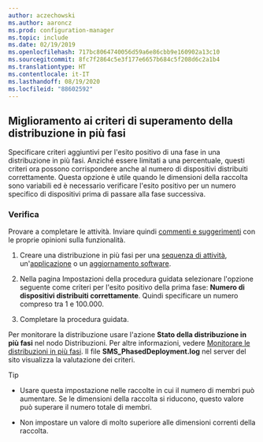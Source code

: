 ```yaml
---
author: aczechowski
ms.author: aaroncz
ms.prod: configuration-manager
ms.topic: include
ms.date: 02/19/2019
ms.openlocfilehash: 717bc8064740056d59a6e86cbb9e160902a13c10
ms.sourcegitcommit: 8fc7f2864c5e3f177e6657b684c5f208d6c2a1b4
ms.translationtype: HT
ms.contentlocale: it-IT
ms.lasthandoff: 08/19/2020
ms.locfileid: "88602592"
---
```

## <a name="improvement-to-phased-deployment-success-criteria"></a><a name="bkmk_pod"></a> Miglioramento ai criteri di superamento della distribuzione in più fasi
<!--3555946-->

Specificare criteri aggiuntivi per l'esito positivo di una fase in una distribuzione in più fasi. Anziché essere limitati a una percentuale, questi criteri ora possono corrispondere anche al numero di dispositivi distribuiti correttamente. Questa opzione è utile quando le dimensioni della raccolta sono variabili ed è necessario verificare l'esito positivo per un numero specifico di dispositivi prima di passare alla fase successiva.


### <a name="try-it-out"></a>Verifica

Provare a completare le attività. Inviare quindi [commenti e suggerimenti](../../../../understand/find-help.md#product-feedback) con le proprie opinioni sulla funzionalità.

1. Creare una distribuzione in più fasi per una [sequenza di attività](../../../../../osd/deploy-use/create-phased-deployment-for-task-sequence.md), un'[applicazione](../../../../../osd/deploy-use/create-phased-deployment-for-task-sequence.md?toc=/mem/configmgr/app/toc.json&bc=/mem/configmgr/app/breadcrumb/toc.json) o un [aggiornamento software](../../../../../osd/deploy-use/create-phased-deployment-for-task-sequence.md?toc=/mem/configmgr/sum/toc.json&bc=/mem/configmgr/sum/breadcrumb/toc.json).  

2. Nella pagina Impostazioni della procedura guidata selezionare l'opzione seguente come criteri per l'esito positivo della prima fase: **Numero di dispositivi distribuiti correttamente**. Quindi specificare un numero compreso tra 1 e 100.000.  

3. Completare la procedura guidata.  

Per monitorare la distribuzione usare l'azione **Stato della distribuzione in più fasi** nel nodo Distribuzioni. Per altre informazioni, vedere [Monitorare le distribuzioni in più fasi](../../../../../osd/deploy-use/manage-monitor-phased-deployments.md#bkmk_monitor). Il file **SMS_PhasedDeployment.log** nel server del sito visualizza la valutazione dei criteri.

> [!Tip]  
> - Usare questa impostazione nelle raccolte in cui il numero di membri può aumentare. Se le dimensioni della raccolta si riducono, questo valore può superare il numero totale di membri. 
> 
> - Non impostare un valore di molto superiore alle dimensioni correnti della raccolta.  

